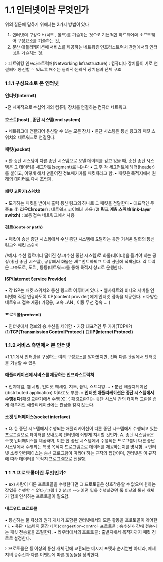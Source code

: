 # **1.1 인터넷이란 무엇인가**
위의 질문에 답하기 위해서는 2가지 방법이 있다
1. 인터넷의 구성요소(너트 , 볼트)를 기술하는 것으로 기본적인 하드웨어와 소프트웨어 구성요소를 기술하는 것,
2. 분산 애플리케이션에 서비스를 제공하는 네트워킹 인프라스트럭처 관점에서의 인터넷을 기술하는 것.

⁙네트워킹 인프라스트럭쳐(Networking Infrastructure) : 컴퓨터나 장치들이 서로 연결되어 통신할 수 있도록 해주는 물리적·논리적 장치들의 전체 구조



### 1.1.1 구성요소로 본 인터넷
#### 인터넷(Internet) 
•전 세계적으로 수십억 개의 컴퓨팅 장치를 연결하는 컴퓨터 네트워크




#### 호스트(host) , 종단 시스템(end system)
• 네트워크에 연결되어 통신할 수 있는 모든 장치
• 종단 시스템은 통신 링크와 패킷 스위치의 네트워크로 연결된다.




#### 패킷(packet)
• 한 종단 시스템이 다른 종단 시스템으로 보낼 데이터를 갖고 있을 때, 송신 종단 시스템은 그 데이터를 세그먼트(segment)로 나눈다
• 그 후 각 세그먼트에 헤더(header)를 붙이고, 이렇게 해서 만들어진 정보패키지를 패킷이라고 함.
• 패킷은 목적지에서 원래의 데이터로 다시 조립됨.



#### 패킷 교환기(스위치)
• 도착하는 패킷을 받아서 출력 통신 링크의 하나로 그 패킷을 전달한다
• 대표적인 두 종표
(1) **라우터(router)** : 네트워크 코어에서 사용
(2) **링크 계층 스위치(link-layer switch)** : 보통 접속 네트워크에서 사용



#### 경로(route or path)
• 패킷이 송신 종단 시스템에서 수신 종단 시스템에 도달하는 동안 거쳐온 일련의 통신링크와 패킷 스위치

//예시.
수천 킬로미터 떨어진 창고(수신 종단 시스템)로 화물(데이터)을 옮겨야 하는 공장(송신 종단 시스템), 공장에서 화물은 세그먼트화되고 트럭 선단에 적재된다. 각 트럭은 고속도로, 도로 , 등등(네트워크)를 통해 목적지 창고로 운행한다.



#### ISP(Internet Service Provider)
• 각 ISP는 패킷 스위치와 통신 링크로 이루어져 있다.
• 웹사이트와 비디오 서버를 인터넷에 직접 연결하도록 CP(content provider)에게 인터넷 접속을 제공한다.
• 다양한 네트워크 접속 제공( 가정용, 고속 LAN , 이동 무선 접속 ... )



#### 프로토콜(protocol)
• 인터넷에서 정보의 송.수신을 제어함
• 가장 대표적인 두 가지(TCP/IP)
(1)**TCP(Transmission Control Protocol)**
(2)**IP(Internet Protocol)** 



### 1.1.2 서비스 측면에서 본 인터넷
•1.1.1.에서 인터넷을 구성하는 여러 구성요소를 알아봤지만, 전혀 다른 관점에서 인터넷을 기술할 수 있음



#### 애플리케이션에 서비스를 제공하는 인프라스트럭처
• 전자메일, 웹 서핑, 인터넷 메세징, 지도, 음악, 스트리밍 ...
• 분산 애플리케이션(distributed application) 이라고도 부름.
• **인터넷 애플리케이션은 종단 시스템에서 수행된다**(패킷 교환기에서 수행 X)
⁙ 패킷교환기는 종단 시스템 간의 데이터 교환을 쉽게 해주지만 애플리케이션에는 관심을 갖지 않는다.



#### 소켓 인터페이스(socket interface)
• Q. 한 종단 시스템에서 수행되는 애플리케이션이 다른 종단 시스템에서 수행되고 있는 프로그램으로 데이터를 보내도록 인터넷에 어떻게 지시할 것인가.
  A. 종단 시스템들은 소켓 인터페이스를 제공하며, 이는 한 종단 시스템에서 수행되는 프로그램이 다른 종단 시스템에서 수행되는 특정 목적지 프로그램으로 데이터를 제공하는지를 명시함.
• 인터넷 소켓 인터페이스는 송신 프로그램이 따라야 하는 규칙의 집합이며, 인터넷은 이 규칙에 따라 데이터를 목적지 프로그램으로 전달함.



### 1.1.3 프로토콜이란 무엇인가?
• ex) 사람이 다른 프로토콜을 수행한다면 그 프로토콜은 상호작용할 수 없으며 원하는 작업을 수행할 수 없다,(그림 1.2 참고)
 --> 어떤 일을 수행하려면 둘 이상의 통신 개체가 함께 인식하는 프로토콜이 필요함.


 #### 네트워트 프로토콜
 • 통신하는 둘 이상의 원격 개체가 포함된 인터넷에서의 모든 활동을 프로토콜이 제어한다.
 • 종단 시스템의 혼잡 제어(congestion-control) 프로토콜 : 송수신자 간에 전송되는 패킷 전송률을 조절한다.
 • 라우터에서의 프로토콜 : 출발지에서 목적지까지 패킷 경로로 설정한다.

 ⁙프로토콜은 둥 이상의 통신 개체 간에 교환되는 메시지 포맷과 순서뿐만 아니라, 메세지의 송수신과 다른 이벤트에 따른 행동들을 정의한다.
